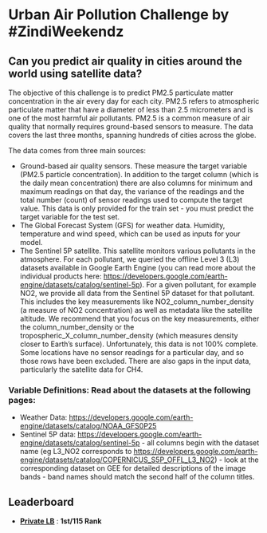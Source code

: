 # Urban Air Pollution Challenge by #ZindiWeekendz

## Can you predict air quality in cities around the world using satellite data?

The objective of this challenge is to predict PM2.5 particulate matter concentration in the air every day for each city. PM2.5 refers to atmospheric particulate matter that have a diameter of less than 2.5 micrometers and is one of the most harmful air pollutants. PM2.5 is a common measure of air quality that normally requires ground-based sensors to measure. The data covers the last three months, spanning hundreds of cities across the globe.

The data comes from three main sources:

* Ground-based air quality sensors. These measure the target variable (PM2.5 particle concentration). In addition to the target column (which is the daily mean concentration) there are also columns for minimum and maximum readings on that day, the variance of the readings and the total number (count) of sensor readings used to compute the target value. This data is only provided for the train set - you must predict the target variable for the test set.
* The Global Forecast System (GFS) for weather data. Humidity, temperature and wind speed, which can be used as inputs for your model.
* The Sentinel 5P satellite. This satellite monitors various pollutants in the atmosphere. For each pollutant, we queried the offline Level 3 (L3) datasets available in Google Earth Engine (you can read more about the individual products here: https://developers.google.com/earth-engine/datasets/catalog/sentinel-5p). For a given pollutant, for example NO2, we provide all data from the Sentinel 5P dataset for that pollutant. This includes the key measurements like NO2_column_number_density (a measure of NO2 concentration) as well as metadata like the satellite altitude. We recommend that you focus on the key measurements, either the column_number_density or the tropospheric_X_column_number_density (which measures density closer to Earth’s surface).
Unfortunately, this data is not 100% complete. Some locations have no sensor readings for a particular day, and so those rows have been excluded. There are also gaps in the input data, particularly the satellite data for CH4.

### Variable Definitions: Read about the datasets at the following pages:

* Weather Data: https://developers.google.com/earth-engine/datasets/catalog/NOAA_GFS0P25
* Sentinel 5P data: https://developers.google.com/earth-engine/datasets/catalog/sentinel-5p - all columns begin with the dataset name (eg L3_NO2 corresponds to https://developers.google.com/earth-engine/datasets/catalog/COPERNICUS_S5P_OFFL_L3_NO2) - look at the corresponding dataset on GEE for detailed descriptions of the image bands - band names should match the second half of the column titles.

## Leaderboard

* **[Private LB](https://zindi.africa/hackathons/urban-air-pollution-challenge/leaderboard)** : **1st/115 Rank**

